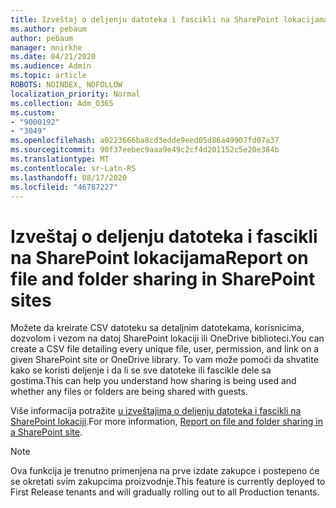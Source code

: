 ```yaml
---
title: Izveštaj o deljenju datoteka i fascikli na SharePoint lokacijama
ms.author: pebaum
author: pebaum
manager: mnirkhe
ms.date: 04/21/2020
ms.audience: Admin
ms.topic: article
ROBOTS: NOINDEX, NOFOLLOW
localization_priority: Normal
ms.collection: Adm_O365
ms.custom:
- "9000192"
- "3049"
ms.openlocfilehash: a0223666ba8cd3edde9eed05d86a49907fd07a37
ms.sourcegitcommit: 90f37eebec9aaa9e49c2cf4d201152c5e20e384b
ms.translationtype: MT
ms.contentlocale: sr-Latn-RS
ms.lasthandoff: 08/17/2020
ms.locfileid: "46787227"
---
```

# <a name="report-on-file-and-folder-sharing-in-sharepoint-sites"></a><span data-ttu-id="0693a-102">Izveštaj o deljenju datoteka i fascikli na SharePoint lokacijama</span><span class="sxs-lookup"><span data-stu-id="0693a-102">Report on file and folder sharing in SharePoint sites</span></span>

<span data-ttu-id="0693a-103">Možete da kreirate CSV datoteku sa detaljnim datotekama, korisnicima, dozvolom i vezom na datoj SharePoint lokaciji ili OneDrive biblioteci.</span><span class="sxs-lookup"><span data-stu-id="0693a-103">You can create a CSV file detailing every unique file, user, permission, and link on a given SharePoint site or OneDrive library.</span></span> <span data-ttu-id="0693a-104">To vam može pomoći da shvatite kako se koristi deljenje i da li se sve datoteke ili fascikle dele sa gostima.</span><span class="sxs-lookup"><span data-stu-id="0693a-104">This can help you understand how sharing is being used and whether any files or folders are being shared with guests.</span></span>

<span data-ttu-id="0693a-105">Više informacija potražite [u izveštajima o deljenju datoteka i fascikli na SharePoint lokaciji](https://docs.microsoft.com/sharepoint/sharing-reports).</span><span class="sxs-lookup"><span data-stu-id="0693a-105">For more information, [Report on file and folder sharing in a SharePoint site](https://docs.microsoft.com/sharepoint/sharing-reports).</span></span>

> [!NOTE]
> <span data-ttu-id="0693a-106">Ova funkcija je trenutno primenjena na prve izdate zakupce i postepeno će se okretati svim zakupcima proizvodnje.</span><span class="sxs-lookup"><span data-stu-id="0693a-106">This feature is currently deployed to First Release tenants and will gradually rolling out to all Production tenants.</span></span>